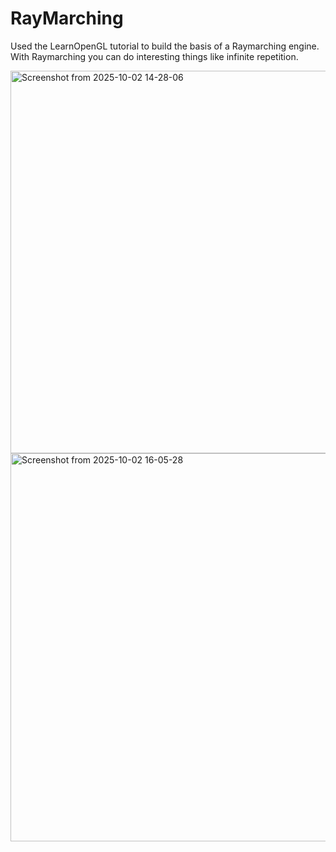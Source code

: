 # RayMarching
Used the LearnOpenGL tutorial to build the basis of a Raymarching engine. With Raymarching you can do interesting things like infinite repetition.

<img width="802" height="612" alt="Screenshot from 2025-10-02 14-28-06" src="https://github.com/user-attachments/assets/cc0d154e-2976-47ab-b536-aa31629797f3" />
<img width="793" height="621" alt="Screenshot from 2025-10-02 16-05-28" src="https://github.com/user-attachments/assets/ba08c00d-cd9e-49e8-85cf-3f9729fa3db2" />
